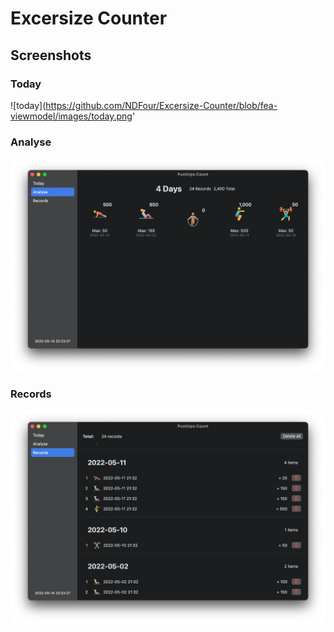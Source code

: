 # Excersize Counter

## Screenshots

### Today

![today](https://github.com/NDFour/Excersize-Counter/blob/fea-viewmodel/images/today.png'

### Analyse

![analyse](https://github.com/NDFour/Excersize-Counter/blob/fea-viewmodel/images/analyse.png)

### Records

![records](https://github.com/NDFour/Excersize-Counter/blob/fea-viewmodel/images/records.png)
